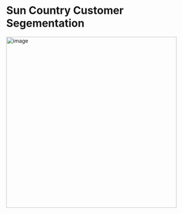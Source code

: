 # Sun Country Customer Segementation
<img width="454" alt="image" src="https://user-images.githubusercontent.com/84704509/231546163-5d08ffc1-4ccb-414e-a368-ebf687894fef.png">


